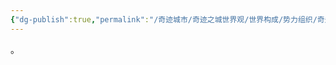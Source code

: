 ```yaml
---
{"dg-publish":true,"permalink":"/奇迹城市/奇迹之城世界观/世界构成/势力组织/奇迹城市/第六城市(Sexta Urbs)/","dgPassFrontmatter":true}
---
```


。